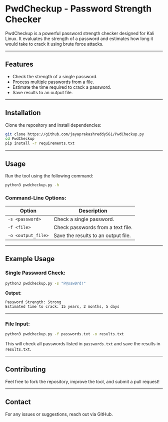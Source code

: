# PwdCheckup - Password Strength Checker

PwdCheckup is a powerful password strength checker designed for Kali Linux. It evaluates the strength of a password and estimates how long it would take to crack it using brute force attacks.

---

## Features

- Check the strength of a single password.
- Process multiple passwords from a file.
- Estimate the time required to crack a password.
- Save results to an output file.

---

## Installation

Clone the repository and install dependencies:

```bash
git clone https://github.com/jayaprakashreddy561/PwdCheckup.py
cd PwdCheckup
pip install -r requirements.txt
```

---

## Usage

Run the tool using the following command:

```bash
python3 pwdcheckup.py -h
```

### Command-Line Options:

| Option             | Description                         |
| ------------------ | ----------------------------------- |
| `-s <password>`    | Check a single password.            |
| `-f <file>`        | Check passwords from a text file.   |
| `-o <output_file>` | Save the results to an output file. |

---

## Example Usage

### Single Password Check:

```bash
python3 pwdcheckup.py -s "P@ssw0rd!"
```

**Output:**

```
Password Strength: Strong
Estimated time to crack: 15 years, 2 months, 5 days
```

---

### File Input:

```bash
python3 pwdcheckup.py -f passwords.txt -o results.txt
```

This will check all passwords listed in `passwords.txt` and save the results in `results.txt`.

---

## Contributing

Feel free to fork the repository, improve the tool, and submit a pull request!

---

## Contact

For any issues or suggestions, reach out via GitHub.

